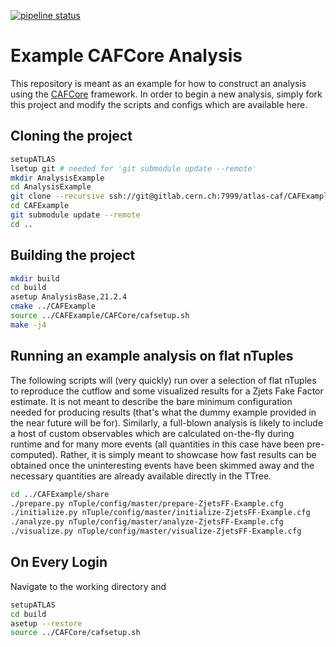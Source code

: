 [![pipeline status](https://gitlab.cern.ch/atlas-caf/CAFExample/badges/master/pipeline.svg)](https://gitlab.cern.ch/atlas-caf/CAFExample/commits/master)

Example CAFCore Analysis
=========================

This repository is meant as an example for how to construct an analysis using the [CAFCore](https://gitlab.cern.ch/atlas-caf/CAFCore) framework. In order to begin a new analysis, simply fork this project and modify the scripts and configs which are available here.

Cloning the project
--------------------

```bash
setupATLAS
lsetup git # needed for 'git submodule update --remote'
mkdir AnalysisExample
cd AnalysisExample
git clone --recursive ssh://git@gitlab.cern.ch:7999/atlas-caf/CAFExample.git
cd CAFExample
git submodule update --remote
cd ..
```

Building the project
---------------------

```bash
mkdir build
cd build
asetup AnalysisBase,21.2.4
cmake ../CAFExample
source ../CAFExample/CAFCore/cafsetup.sh
make -j4
```

Running an example analysis on flat nTuples
-------------------------------------------

The following scripts will (very quickly) run over a selection of flat nTuples to reproduce the cutflow and some visualized results for a Zjets Fake Factor estimate. It is not meant to describe the bare minimum configuration needed for producing results (that's what the dummy example provided in the near future will be for).
Similarly, a full-blown analysis is likely to include a host of custom observables which are calculated on-the-fly during runtime and for many more events (all quantities in this case have been pre-computed).
Rather, it is simply meant to showcase how fast results can be obtained once the uninteresting events have been skimmed away and the necessary quantities are already available directly in the TTree.

```bash
cd ../CAFExample/share
./prepare.py nTuple/config/master/prepare-ZjetsFF-Example.cfg
./initialize.py nTuple/config/master/initialize-ZjetsFF-Example.cfg
./analyze.py nTuple/config/master/analyze-ZjetsFF-Example.cfg
./visualize.py nTuple/config/master/visualize-ZjetsFF-Example.cfg
```

On Every Login
--------------

Navigate to the working directory and

```bash
setupATLAS
cd build
asetup --restore
source ../CAFCore/cafsetup.sh
```
